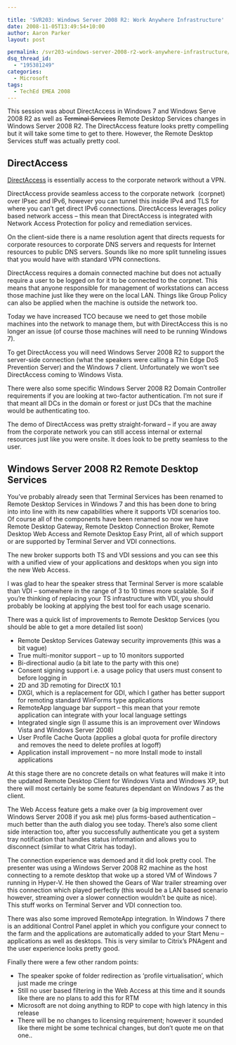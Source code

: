 ```yaml
---

title: 'SVR203: Windows Server 2008 R2: Work Anywhere Infrastructure'
date: 2008-11-05T13:49:54+10:00
author: Aaron Parker
layout: post

permalink: /svr203-windows-server-2008-r2-work-anywhere-infrastructure/
dsq_thread_id:
  - "195381249"
categories:
  - Microsoft
tags:
  - TechEd EMEA 2008
---
```

This session was about DirectAccess in Windows 7 and Windows Serve 2008 R2 as well as ~~Terminal Services~~ Remote Desktop Services changes in Windows Server 2008 R2. The DirectAccess feature looks pretty compelling but it will take some time to get to there. However, the Remote Desktop Services stuff was actually pretty cool.

## DirectAccess

[DirectAccess](http://www.microsoft.com/windows/products/windowsvista/enterprise/windows7.mspx?Tab=DirectAccess) is essentially access to the corporate network without a VPN. 

DirectAccess provide seamless access to the corporate network&#160; (corpnet) over IPsec and IPv6, however you can tunnel this inside IPv4 and TLS for where you can’t get direct IPv6 connections. DirectAccess leverages policy based network access – this mean that DirectAccess is integrated with Network Access Protection for policy and remediation services.

On the client-side there is a name resolution agent that directs requests for corporate resources to corporate DNS servers and requests for Internet resources to public DNS servers. Sounds like no more split tunneling issues that you would have with standard VPN connections.

DirectAccess requires a domain connected machine but does not actually require a user to be logged on for it to be connected to the corpnet. This means that anyone responsible for management of workstations can access those machine just like they were on the local LAN. Things like Group Policy can also be applied when the machine is outside the network too.

Today we have increased TCO because we need to get those mobile machines into the network to manage them, but with DirectAccess this is no longer an issue (of course those machines will need to be running Windows 7). 

To get DirectAccess you will need Windows Server 2008 R2 to support the server-side connection (what the speakers were calling a Thin Edge DoS Prevention Server) and the Windows 7 client. Unfortunately we won’t see DirectAccess coming to Windows Vista.

There were also some specific Windows Server 2008 R2 Domain Controller requirements if you are looking at two-factor authentication. I’m not sure if that meant all DCs in the domain or forest or just DCs that the machine would be authenticating too.

The demo of DirectAccess was pretty straight-forward – if you are away from the corporate network you can still access internal or external resources just like you were onsite. It does look to be pretty seamless to the user.

## Windows Server 2008 R2 Remote Desktop Services

You’ve probably already seen that Terminal Services has been renamed to Remote Desktop Services in Windows 7 and this has been done to bring into into line with its new capabilities where it supports VDI scenarios too. Of course all of the components have been renamed so now we have Remote Desktop Gateway, Remote Desktop Connection Broker, Remote Desktop Web Access and Remote Desktop Easy Print, all of which support or are supported by Terminal Server and VDI connections.

The new broker supports both TS and VDI sessions and you can see this with a unified view of your applications and desktops when you sign into the new Web Access.

I was glad to hear the speaker stress that Terminal Server is more scalable than VDI – somewhere in the range of 3 to 10 times more scalable. So if you’re thinking of replacing your TS infrastructure with VDI, you should probably be looking at applying the best tool for each usage scenario.

There was a quick list of improvements to Remote Desktop Services (you should be able to get a more detailed list soon)

* Remote Desktop Services Gateway security improvements (this was a bit vague)
* True multi-monitor support – up to 10 monitors supported
* Bi-directional audio (a bit late to the party with this one)
* Consent signing support i.e. a usage policy that users must consent to before logging in
* 2D and 3D remoting for DirectX 10.1
* DXGI, which is a replacement for GDI, which I gather has better support for remoting standard WinForms type applications
* RemoteApp language bar support – this mean that your remote application can integrate with your local language settings
* Integrated single sign (I assume this is an improvement over Windows Vista and Windows Server 2008)
* User Profile Cache Quota (applies a global quota for profile directory and removes the need to delete profiles at logoff)
* Application install improvement – no more Install mode to install applications

At this stage there are no concrete details on what features will make it into the updated Remote Desktop Client for Windows Vista and Windows XP, but there will most certainly be some features dependant on Windows 7 as the client.

The Web Access feature gets a make over (a big improvement over Windows Server 2008 if you ask me) plus forms-based authentication – much better than the auth dialog you see today. There’s also some client side interaction too, after you successfully authenticate you get a system tray notification that handles status information and allows you to disconnect (similar to what Citrix has today).

The connection experience was demoed and it did look pretty cool. The presenter was using a Windows Server 2008 R2 machine as the host connecting to a remote desktop that woke up a stored VM of Windows 7 running in Hyper-V. He then showed the Gears of War trailer streaming over this connection which played perfectly (this would be a LAN based scenario however, streaming over a slower connection wouldn’t be quite as nice). This stuff works on Terminal Server and VDI connection too.

There was also some improved RemoteApp integration. In Windows 7 there is an additional Control Panel applet in which you configure your connect to the farm and the applications are automatically added to your Start Menu – applications as well as desktops. This is very similar to Citrix’s PNAgent and the user experience looks pretty good.

Finally there were a few other random points:

* The speaker spoke of folder redirection as ‘profile virtualisation’, which just made me cringe
* Still no user based filtering in the Web Access at this time and it sounds like there are no plans to add this for RTM
* Microsoft are not doing anything to RDP to cope with high latency in this release
* There will be no changes to licensing requirement; however it sounded like there might be some technical changes, but don’t quote me on that one..

  